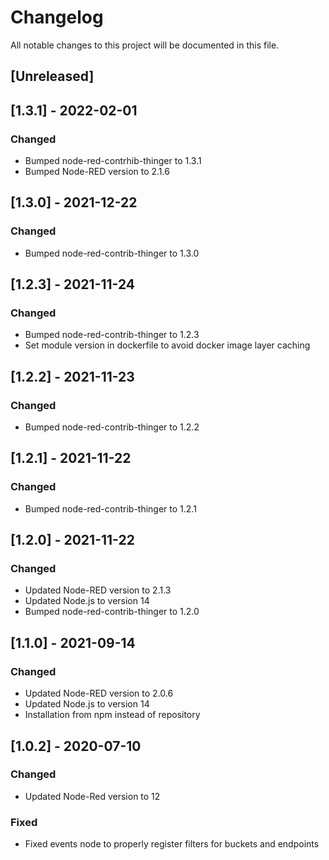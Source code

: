 # Changelog
All notable changes to this project will be documented in this file.

## [Unreleased]

## [1.3.1] - 2022-02-01
### Changed
- Bumped node-red-contrhib-thinger to 1.3.1
- Bumped Node-RED version to 2.1.6

## [1.3.0] - 2021-12-22
### Changed
- Bumped node-red-contrib-thinger to 1.3.0

## [1.2.3] - 2021-11-24
### Changed
- Bumped node-red-contrib-thinger to 1.2.3
- Set module version in dockerfile to avoid docker image layer caching

## [1.2.2] - 2021-11-23
### Changed
- Bumped node-red-contrib-thinger to 1.2.2

## [1.2.1] - 2021-11-22
### Changed
- Bumped node-red-contrib-thinger to 1.2.1

## [1.2.0] - 2021-11-22
### Changed
- Updated Node-RED version to 2.1.3
- Updated Node.js to version 14
- Bumped node-red-contrib-thinger to 1.2.0

## [1.1.0] - 2021-09-14
### Changed
- Updated Node-RED version to 2.0.6
- Updated Node.js to version 14
- Installation from npm instead of repository

## [1.0.2] - 2020-07-10
### Changed
- Updated Node-Red version to 12

### Fixed
- Fixed events node to properly register filters for buckets and endpoints
